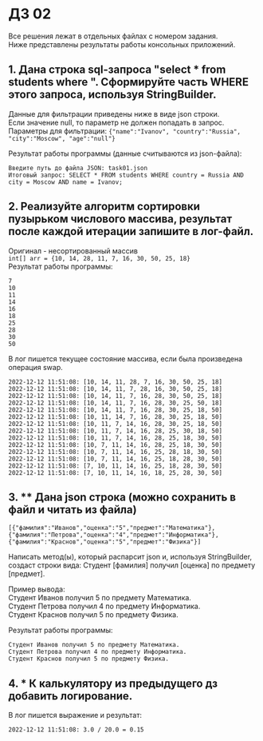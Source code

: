 # ДЗ 02

Все решения лежат в отдельных файлах с номером задания.  
Ниже представлены результаты работы консольных приложений.

## 1. Дана строка sql-запроса "select * from students where ". Сформируйте часть WHERE этого запроса, используя StringBuilder.
Данные для фильтрации приведены ниже в виде json строки.  
Если значение null, то параметр не должен попадать в запрос.  
Параметры для фильтрации: `{"name":"Ivanov", "country":"Russia", "city":"Moscow", "age":"null"}`  

Результат работы программы (данные считываются из json-файла):  
```
Введите путь до файла JSON: task01.json
Итоговый запрос: SELECT * FROM students WHERE country = Russia AND city = Moscow AND name = Ivanov;
```

## 2. Реализуйте алгоритм сортировки пузырьком числового массива, результат после каждой итерации запишите в лог-файл.
Оригинал - несортированный массив  
`int[] arr = {10, 14, 28, 11, 7, 16, 30, 50, 25, 18}`  
Результат работы программы:  
```
7
10
11
14
16
18
25
28
30
50
```

В лог пишется текущее состояние массива, если была произведена операция swap.  
```
2022-12-12 11:51:08: [10, 14, 11, 28, 7, 16, 30, 50, 25, 18]
2022-12-12 11:51:08: [10, 14, 11, 7, 28, 16, 30, 50, 25, 18]
2022-12-12 11:51:08: [10, 14, 11, 7, 16, 28, 30, 50, 25, 18]
2022-12-12 11:51:08: [10, 14, 11, 7, 16, 28, 30, 25, 50, 18]
2022-12-12 11:51:08: [10, 14, 11, 7, 16, 28, 30, 25, 18, 50]
2022-12-12 11:51:08: [10, 11, 14, 7, 16, 28, 30, 25, 18, 50]
2022-12-12 11:51:08: [10, 11, 7, 14, 16, 28, 30, 25, 18, 50]
2022-12-12 11:51:08: [10, 11, 7, 14, 16, 28, 25, 30, 18, 50]
2022-12-12 11:51:08: [10, 11, 7, 14, 16, 28, 25, 18, 30, 50]
2022-12-12 11:51:08: [10, 7, 11, 14, 16, 28, 25, 18, 30, 50]
2022-12-12 11:51:08: [10, 7, 11, 14, 16, 25, 28, 18, 30, 50]
2022-12-12 11:51:08: [10, 7, 11, 14, 16, 25, 18, 28, 30, 50]
2022-12-12 11:51:08: [7, 10, 11, 14, 16, 25, 18, 28, 30, 50]
2022-12-12 11:51:08: [7, 10, 11, 14, 16, 18, 25, 28, 30, 50]
```

## 3. ** Дана json строка (можно сохранить в файл и читать из файла)

`[{"фамилия":"Иванов","оценка":"5","предмет":"Математика"},{"фамилия":"Петрова","оценка":"4","предмет":"Информатика"},{"фамилия":"Краснов","оценка":"5","предмет":"Физика"}]`

Написать метод(ы), который распарсит json и, используя StringBuilder, создаст строки вида: Студент [фамилия] получил [оценка] по предмету [предмет].  

Пример вывода:  
Студент Иванов получил 5 по предмету Математика.  
Студент Петрова получил 4 по предмету Информатика.  
Студент Краснов получил 5 по предмету Физика.  

Результат работы программы:  

```
Студент Иванов получил 5 по предмету Математика.
Студент Петрова получил 4 по предмету Информатика.
Студент Краснов получил 5 по предмету Физика.
```

## 4. * К калькулятору из предыдущего дз добавить логирование.
В лог пишется выражение и результат:  
```
2022-12-12 11:51:08: 3.0 / 20.0 = 0.15
```